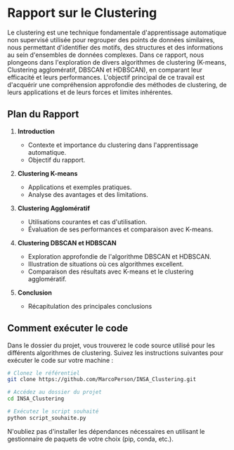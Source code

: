 # Rapport sur le Clustering

Le clustering est une technique fondamentale d'apprentissage automatique non supervisé utilisée pour regrouper des points de données similaires, nous permettant d'identifier des motifs, des structures et des informations au sein d'ensembles de données complexes. Dans ce rapport, nous plongeons dans l'exploration de divers algorithmes de clustering (K-means, Clustering agglomératif, DBSCAN et HDBSCAN), en comparant leur efficacité et leurs performances. L'objectif principal de ce travail est d'acquérir une compréhension approfondie des méthodes de clustering, de leurs applications et de leurs forces et limites inhérentes.

## Plan du Rapport

1. **Introduction**
   - Contexte et importance du clustering dans l'apprentissage automatique.
   - Objectif du rapport.

2. **Clustering K-means**
   - Applications et exemples pratiques.
   - Analyse des avantages et des limitations.

3. **Clustering Agglomératif**
   - Utilisations courantes et cas d'utilisation.
   - Évaluation de ses performances et comparaison avec K-means.

4. **Clustering DBSCAN et HDBSCAN**
   - Exploration approfondie de l'algorithme DBSCAN et HDBSCAN.
   - Illustration de situations où ces algorithmes excellent.
   - Comparaison des résultats avec K-means et le clustering agglomératif.

5. **Conclusion**
   - Récapitulation des principales conclusions

## Comment exécuter le code

Dans le dossier du projet, vous trouverez le code source utilisé pour les différents algorithmes de clustering. Suivez les instructions suivantes pour exécuter le code sur votre machine :

```bash
# Clonez le référentiel
git clone https://github.com/MarcoPerson/INSA_Clustering.git

# Accédez au dossier du projet
cd INSA_Clustering

# Exécutez le script souhaité
python script_souhaite.py
```

N'oubliez pas d'installer les dépendances nécessaires en utilisant le gestionnaire de paquets de votre choix (pip, conda, etc.).
